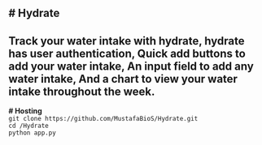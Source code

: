 **# Hydrate**
---
**Track your water intake with hydrate, hydrate has user authentication, 
Quick add buttons to add your water intake, 
An input field to add any water intake,
And a chart to view your water intake throughout the week.**
---
**# Hosting**<br>
```git clone https://github.com/MustafaBioS/Hydrate.git```<br>
```cd /Hydrate```<br>
```python app.py```<br>
